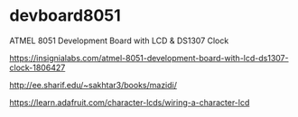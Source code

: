# devboard8051
ATMEL 8051 Development Board with LCD &amp; DS1307 Clock

https://insignialabs.com/atmel-8051-development-board-with-lcd-ds1307-clock-1806427

http://ee.sharif.edu/~sakhtar3/books/mazidi/

https://learn.adafruit.com/character-lcds/wiring-a-character-lcd
